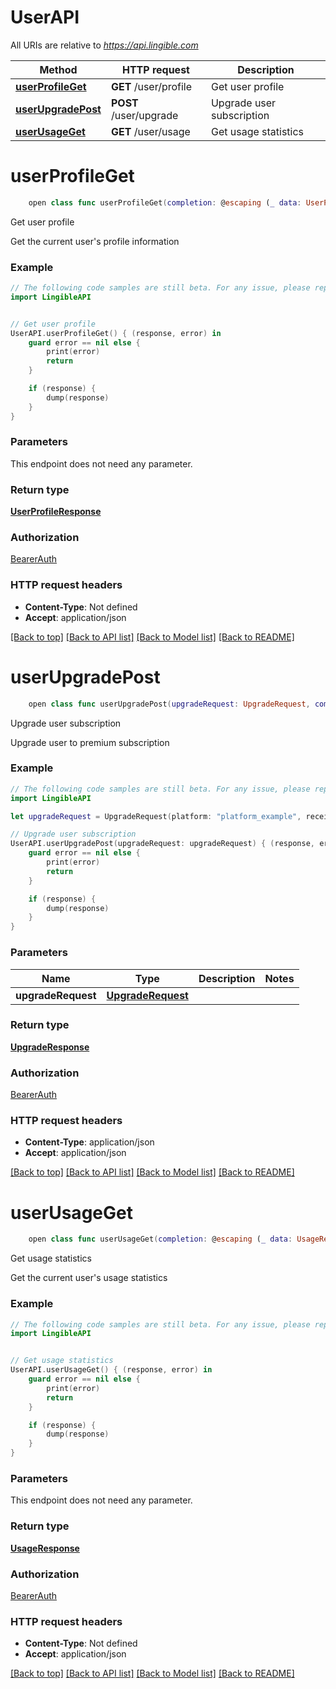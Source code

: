 # UserAPI

All URIs are relative to *https://api.lingible.com*

Method | HTTP request | Description
------------- | ------------- | -------------
[**userProfileGet**](UserAPI.md#userprofileget) | **GET** /user/profile | Get user profile
[**userUpgradePost**](UserAPI.md#userupgradepost) | **POST** /user/upgrade | Upgrade user subscription
[**userUsageGet**](UserAPI.md#userusageget) | **GET** /user/usage | Get usage statistics


# **userProfileGet**
```swift
    open class func userProfileGet(completion: @escaping (_ data: UserProfileResponse?, _ error: Error?) -> Void)
```

Get user profile

Get the current user's profile information

### Example
```swift
// The following code samples are still beta. For any issue, please report via http://github.com/OpenAPITools/openapi-generator/issues/new
import LingibleAPI


// Get user profile
UserAPI.userProfileGet() { (response, error) in
    guard error == nil else {
        print(error)
        return
    }

    if (response) {
        dump(response)
    }
}
```

### Parameters
This endpoint does not need any parameter.

### Return type

[**UserProfileResponse**](UserProfileResponse.md)

### Authorization

[BearerAuth](../README.md#BearerAuth)

### HTTP request headers

 - **Content-Type**: Not defined
 - **Accept**: application/json

[[Back to top]](#) [[Back to API list]](../README.md#documentation-for-api-endpoints) [[Back to Model list]](../README.md#documentation-for-models) [[Back to README]](../README.md)

# **userUpgradePost**
```swift
    open class func userUpgradePost(upgradeRequest: UpgradeRequest, completion: @escaping (_ data: UpgradeResponse?, _ error: Error?) -> Void)
```

Upgrade user subscription

Upgrade user to premium subscription

### Example
```swift
// The following code samples are still beta. For any issue, please report via http://github.com/OpenAPITools/openapi-generator/issues/new
import LingibleAPI

let upgradeRequest = UpgradeRequest(platform: "platform_example", receiptData: "receiptData_example") // UpgradeRequest |

// Upgrade user subscription
UserAPI.userUpgradePost(upgradeRequest: upgradeRequest) { (response, error) in
    guard error == nil else {
        print(error)
        return
    }

    if (response) {
        dump(response)
    }
}
```

### Parameters

Name | Type | Description  | Notes
------------- | ------------- | ------------- | -------------
 **upgradeRequest** | [**UpgradeRequest**](UpgradeRequest.md) |  |

### Return type

[**UpgradeResponse**](UpgradeResponse.md)

### Authorization

[BearerAuth](../README.md#BearerAuth)

### HTTP request headers

 - **Content-Type**: application/json
 - **Accept**: application/json

[[Back to top]](#) [[Back to API list]](../README.md#documentation-for-api-endpoints) [[Back to Model list]](../README.md#documentation-for-models) [[Back to README]](../README.md)

# **userUsageGet**
```swift
    open class func userUsageGet(completion: @escaping (_ data: UsageResponse?, _ error: Error?) -> Void)
```

Get usage statistics

Get the current user's usage statistics

### Example
```swift
// The following code samples are still beta. For any issue, please report via http://github.com/OpenAPITools/openapi-generator/issues/new
import LingibleAPI


// Get usage statistics
UserAPI.userUsageGet() { (response, error) in
    guard error == nil else {
        print(error)
        return
    }

    if (response) {
        dump(response)
    }
}
```

### Parameters
This endpoint does not need any parameter.

### Return type

[**UsageResponse**](UsageResponse.md)

### Authorization

[BearerAuth](../README.md#BearerAuth)

### HTTP request headers

 - **Content-Type**: Not defined
 - **Accept**: application/json

[[Back to top]](#) [[Back to API list]](../README.md#documentation-for-api-endpoints) [[Back to Model list]](../README.md#documentation-for-models) [[Back to README]](../README.md)
